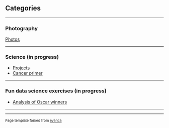 ## Categories

---

### Photography

[Photos](https://karinisaev.pb.online/)

---

### Science (in progress)

- [Projects](/sample_page)
- [Cancer primer](/sample_page)

---

### Fun data science exercises (in progress) 

- [Analysis of Oscar winners](http://example.com/)

---




---
<p style="font-size:11px">Page template forked from <a href="https://github.com/evanca/quick-portfolio">evanca</a></p>
<!-- Remove above link if you don't want to attibute -->
